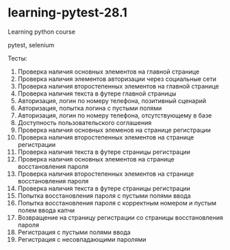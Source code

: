 # learning-pytest-28.1
Learning python course

pytest, selenium

Тесты:
1. Проверка наличия основных элементов на главной странице
2. Проверка наличия элементов авторизации через социальные сети
3. Проверка наличия второстепенных элементов на главной странице
4. Проверка наличия текста в футере главной страницы
5. Авторизация, логин по номеру телефона, позитивный сценарий
6. Авторизация, попытка логина с пустыми полями
7. Авторизация, логин по номеру телефона, отсутствующему в базе
8. Доступность пользовательского соглашения
9. Проверка наличия основных элеменов на странице регистрации
10. Проверка наличия второстепенных элементов на странице регистрации
11. Проверка наличия текста в футере страницы регистрации
12. Проверка наличия основных элементов на странице восстановления пароля
13. Проверка наличия второстепенных элементов на странице восстановления пароля
14. Проверка наличия текста в футере страницы регистрации
15. Попытка восстановления пароля с пустыми полями ввода
16. Попытка восстановления пароля с корректным номером и пустым полем ввода капчи
17. Возвращение на страницу регистрации со страницы восстановления пароля
18. Регистрация с пустыми полями ввода
19. Регистрация с несовпадающими паролями
